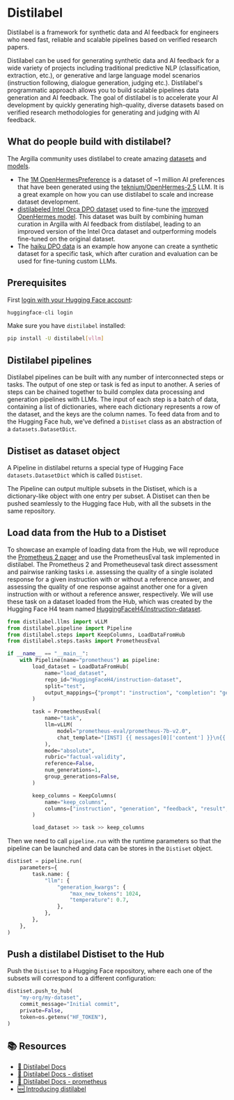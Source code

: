 # Distilabel

Distilabel is a framework for synthetic data and AI feedback for engineers who need fast, reliable and scalable pipelines based on verified research papers.

Distilabel can be used for generating synthetic data and AI feedback for a wide variety of projects including traditional predictive NLP (classification, extraction, etc.), or generative and large language model scenarios (instruction following, dialogue generation, judging etc.). Distilabel's programmatic approach allows you to build scalable pipelines data generation and AI feedback. The goal of distilabel is to accelerate your AI development by quickly generating high-quality, diverse datasets based on verified research methodologies for generating and judging with AI feedback.

## What do people build with distilabel?

The Argilla community uses distilabel to create amazing [datasets](https://huggingface.co/datasets?other=distilabel) and [models](https://huggingface.co/models?other=distilabel).

- The [1M OpenHermesPreference](https://huggingface.co/datasets/argilla/OpenHermesPreferences) is a dataset of ~1 million AI preferences that have been generated using the [teknium/OpenHermes-2.5](https://huggingface.co/datasets/teknium/OpenHermes-2.5) LLM. It is a great example on how you can use distilabel to scale and increase dataset development.
- [distilabeled Intel Orca DPO dataset](https://huggingface.co/datasets/argilla/distilabel-intel-orca-dpo-pairs) used to fine-tune the [improved OpenHermes model](https://huggingface.co/argilla/distilabeled-OpenHermes-2.5-Mistral-7B). This dataset was built by combining human curation in Argilla with AI feedback from distilabel, leading to an improved version of the Intel Orca dataset and outperforming models fine-tuned on the original dataset.
- The [haiku DPO data](https://github.com/davanstrien/haiku-dpo) is an example how anyone can create a synthetic dataset for a specific task, which after curation and evaluation can be used for fine-tuning custom LLMs.

## Prerequisites

First [login with your Hugging Face account](/docs/huggingface_hub/quick-start#login):

```bash
huggingface-cli login
```

Make sure you have `distilabel` installed:

```bash
pip install -U distilabel[vllm]
```

## Distilabel pipelines

Distilabel pipelines can be built with any number of interconnected steps or tasks. The output of one step or task is fed as input to another. A series of steps can be chained together to build complex data processing and generation pipelines with LLMs. The input of each step is a batch of data, containing a list of dictionaries, where each dictionary represents a row of the dataset, and the keys are the column names. To feed data from and to the Hugging Face hub, we've defined a `Distiset` class as an abstraction of a `datasets.DatasetDict`.

## Distiset as dataset object

A Pipeline in distilabel returns a special type of Hugging Face `datasets.DatasetDict` which is called `Distiset`.

The Pipeline can output multiple subsets in the Distiset, which is a dictionary-like object with one entry per subset. A Distiset can then be pushed seamlessly to the Hugging face Hub, with all the subsets in the same repository.

## Load data from the Hub to a Distiset

To showcase an example of loading data from the Hub, we will reproduce the [Prometheus 2 paper](https://arxiv.org/pdf/2405.01535) and use the PrometheusEval task implemented in distilabel. The Prometheus 2 and Prometheuseval task  direct assessment and pairwise ranking tasks i.e. assessing the quality of a single isolated response for a given instruction with or without a reference answer, and assessing the quality of one response against another one for a given instruction with or without a reference answer, respectively. We will use these task on a dataset loaded from the Hub, which was created by the Hugging Face H4 team named [HuggingFaceH4/instruction-dataset](https://huggingface.co/datasets/HuggingFaceH4/instruction-dataset). 

```python
from distilabel.llms import vLLM
from distilabel.pipeline import Pipeline
from distilabel.steps import KeepColumns, LoadDataFromHub
from distilabel.steps.tasks import PrometheusEval

if __name__ == "__main__":
    with Pipeline(name="prometheus") as pipeline:
        load_dataset = LoadDataFromHub(
            name="load_dataset",
            repo_id="HuggingFaceH4/instruction-dataset",
            split="test",
            output_mappings={"prompt": "instruction", "completion": "generation"},
        )

        task = PrometheusEval(
            name="task",
            llm=vLLM(
                model="prometheus-eval/prometheus-7b-v2.0",
                chat_template="[INST] {{ messages[0]['content'] }}\n{{ messages[1]['content'] }}[/INST]",
            ),
            mode="absolute",
            rubric="factual-validity",
            reference=False,
            num_generations=1,
            group_generations=False,
        )

        keep_columns = KeepColumns(
            name="keep_columns",
            columns=["instruction", "generation", "feedback", "result", "model_name"],
        )

        load_dataset >> task >> keep_columns
```

Then we need to call `pipeline.run` with the runtime parameters so that the pipeline can be launched and data can be stores in the `Distiset` object.

```python
distiset = pipeline.run(
    parameters={
        task.name: {
            "llm": {
                "generation_kwargs": {
                    "max_new_tokens": 1024,
                    "temperature": 0.7,
                },
            },
        },
    },
)
```

## Push a distilabel Distiset to the Hub

Push the `Distiset` to a Hugging Face repository, where each one of the subsets will correspond to a different configuration:

```python
distiset.push_to_hub(
    "my-org/my-dataset",
    commit_message="Initial commit",
    private=False,
    token=os.getenv("HF_TOKEN"),
)
```

## 📚 Resources

- [🚀 Distilabel Docs](https://distilabel.argilla.io/latest/)
- [🚀 Distilabel Docs - distiset](https://distilabel.argilla.io/latest/sections/how_to_guides/advanced/distiset/)
- [🚀 Distilabel Docs - prometheus](https://distilabel.argilla.io/1.2.0/sections/pipeline_samples/papers/prometheus/)
- [🆕 Introducing distilabel](https://argilla.io/blog/introducing-distilabel-1/)
